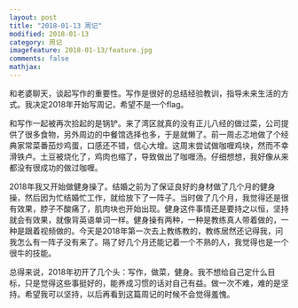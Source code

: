 ```yaml
---
layout: post
title: "2018-01-13 周记"
modified: 2018-01-13
category: 周记
imagefeature: 2018-01-13/feature.jpg
comments: false
mathjax: 
---
```


和老婆聊天，谈起写作的重要性。写作是很好的总结经验教训，指导未来生活的方式。我决定2018年开始写周记，希望不是一个flag。

和写作一起被再次拾起的是锅铲。来了湾区就真的没有正儿八经的做过菜，公司提供了很多食物，另外周边的中餐馆选择也多，于是就懒了。前一周忐忑地做了个经典家常菜番茄炒鸡蛋，口感还不错，信心大增。这周末尝试做咖喱鸡块，然而不幸滑铁卢。土豆被烧化了，鸡肉也缩了，导致做出了咖喱汤。仔细想想，我好像从来都没有很成功的做过咖喱。

2018年我又开始做健身操了。结婚之前为了保证良好的身材做了几个月的健身操，然后因为忙结婚忙工作，就给放下了一阵子。当时做了几个月，我觉得还是很有效果，脖子不酸痛了，肌肉块也开始出现。健身这件事情还是要持之以恒，坚持就会有效果，就像背英语单词一样。健身操有两种，一种是教练真人带着做的，一种是跟着视频做的。今天是2018年第一次去上教练教的，教练居然还记得我，问我怎么有一阵子没有来了。隔了好几个月还能记着一个不熟的人，我觉得也是一个很牛的技能。

总得来说，2018年初开了几个头：写作，做菜，健身。我不想给自己定什么目标，只是觉得这些事挺好的，能养成习惯的话对自己有益。做一次不难，难的是坚持。希望我可以坚持，以后再看到这篇周记的时候不会觉得羞愧。

